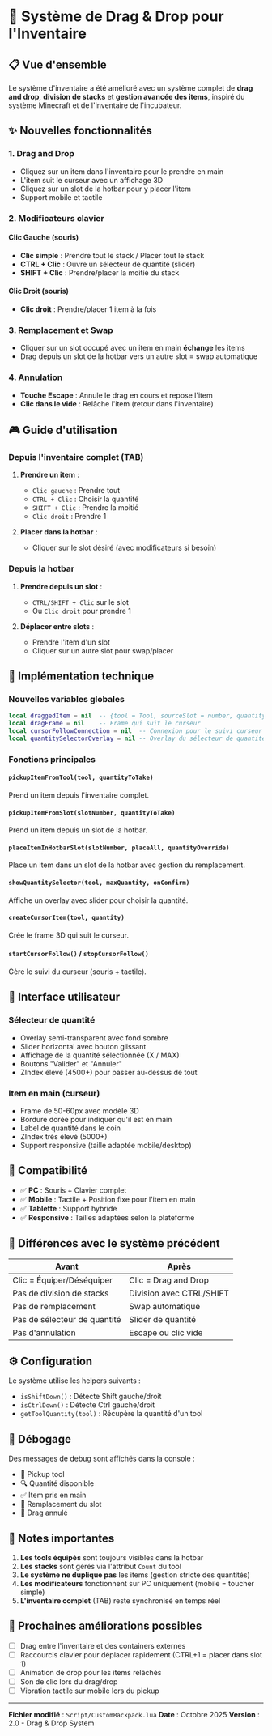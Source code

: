 # 🎒 Système de Drag & Drop pour l'Inventaire

## 📋 Vue d'ensemble

Le système d'inventaire a été amélioré avec un système complet de **drag and drop**, **division de stacks** et **gestion avancée des items**, inspiré du système Minecraft et de l'inventaire de l'incubateur.

## ✨ Nouvelles fonctionnalités

### 1. **Drag and Drop**
- Cliquez sur un item dans l'inventaire pour le prendre en main
- L'item suit le curseur avec un affichage 3D
- Cliquez sur un slot de la hotbar pour y placer l'item
- Support mobile et tactile

### 2. **Modificateurs clavier**

#### **Clic Gauche (souris)**
- **Clic simple** : Prendre tout le stack / Placer tout le stack
- **CTRL + Clic** : Ouvre un sélecteur de quantité (slider)
- **SHIFT + Clic** : Prendre/placer la moitié du stack

#### **Clic Droit (souris)**
- **Clic droit** : Prendre/placer 1 item à la fois

### 3. **Remplacement et Swap**
- Cliquer sur un slot occupé avec un item en main **échange** les items
- Drag depuis un slot de la hotbar vers un autre slot = swap automatique

### 4. **Annulation**
- **Touche Escape** : Annule le drag en cours et repose l'item
- **Clic dans le vide** : Relâche l'item (retour dans l'inventaire)

## 🎮 Guide d'utilisation

### Depuis l'inventaire complet (TAB)

1. **Prendre un item** :
   - `Clic gauche` : Prendre tout
   - `CTRL + Clic` : Choisir la quantité
   - `SHIFT + Clic` : Prendre la moitié
   - `Clic droit` : Prendre 1

2. **Placer dans la hotbar** :
   - Cliquer sur le slot désiré (avec modificateurs si besoin)

### Depuis la hotbar

1. **Prendre depuis un slot** :
   - `CTRL/SHIFT + Clic` sur le slot
   - Ou `Clic droit` pour prendre 1

2. **Déplacer entre slots** :
   - Prendre l'item d'un slot
   - Cliquer sur un autre slot pour swap/placer

## 🔧 Implémentation technique

### Nouvelles variables globales
```lua
local draggedItem = nil  -- {tool = Tool, sourceSlot = number, quantity = number}
local dragFrame = nil    -- Frame qui suit le curseur
local cursorFollowConnection = nil  -- Connexion pour le suivi curseur
local quantitySelectorOverlay = nil -- Overlay du sélecteur de quantité
```

### Fonctions principales

#### `pickupItemFromTool(tool, quantityToTake)`
Prend un item depuis l'inventaire complet.

#### `pickupItemFromSlot(slotNumber, quantityToTake)`
Prend un item depuis un slot de la hotbar.

#### `placeItemInHotbarSlot(slotNumber, placeAll, quantityOverride)`
Place un item dans un slot de la hotbar avec gestion du remplacement.

#### `showQuantitySelector(tool, maxQuantity, onConfirm)`
Affiche un overlay avec slider pour choisir la quantité.

#### `createCursorItem(tool, quantity)`
Crée le frame 3D qui suit le curseur.

#### `startCursorFollow()` / `stopCursorFollow()`
Gère le suivi du curseur (souris + tactile).

## 🎨 Interface utilisateur

### Sélecteur de quantité
- Overlay semi-transparent avec fond sombre
- Slider horizontal avec bouton glissant
- Affichage de la quantité sélectionnée (X / MAX)
- Boutons "Valider" et "Annuler"
- ZIndex élevé (4500+) pour passer au-dessus de tout

### Item en main (curseur)
- Frame de 50-60px avec modèle 3D
- Bordure dorée pour indiquer qu'il est en main
- Label de quantité dans le coin
- ZIndex très élevé (5000+)
- Support responsive (taille adaptée mobile/desktop)

## 📱 Compatibilité

- ✅ **PC** : Souris + Clavier complet
- ✅ **Mobile** : Tactile + Position fixe pour l'item en main
- ✅ **Tablette** : Support hybride
- ✅ **Responsive** : Tailles adaptées selon la plateforme

## 🔄 Différences avec le système précédent

| Avant | Après |
|-------|-------|
| Clic = Équiper/Déséquiper | Clic = Drag and Drop |
| Pas de division de stacks | Division avec CTRL/SHIFT |
| Pas de remplacement | Swap automatique |
| Pas de sélecteur de quantité | Slider de quantité |
| Pas d'annulation | Escape ou clic vide |

## ⚙️ Configuration

Le système utilise les helpers suivants :
- `isShiftDown()` : Détecte Shift gauche/droit
- `isCtrlDown()` : Détecte Ctrl gauche/droit
- `getToolQuantity(tool)` : Récupère la quantité d'un tool

## 🐛 Débogage

Des messages de debug sont affichés dans la console :
- 🎯 Pickup tool
- 🔍 Quantité disponible
- ✅ Item pris en main
- 🔁 Remplacement du slot
- 🚫 Drag annulé

## 📝 Notes importantes

1. **Les tools équipés** sont toujours visibles dans la hotbar
2. **Les stacks** sont gérés via l'attribut `Count` du tool
3. **Le système ne duplique pas** les items (gestion stricte des quantités)
4. **Les modificateurs** fonctionnent sur PC uniquement (mobile = toucher simple)
5. **L'inventaire complet** (TAB) reste synchronisé en temps réel

## 🎯 Prochaines améliorations possibles

- [ ] Drag entre l'inventaire et des containers externes
- [ ] Raccourcis clavier pour déplacer rapidement (CTRL+1 = placer dans slot 1)
- [ ] Animation de drop pour les items relâchés
- [ ] Son de clic lors du drag/drop
- [ ] Vibration tactile sur mobile lors du pickup

---

**Fichier modifié** : `Script/CustomBackpack.lua`
**Date** : Octobre 2025
**Version** : 2.0 - Drag & Drop System

